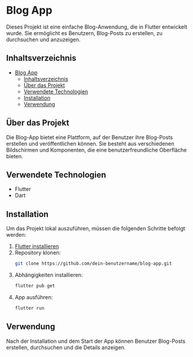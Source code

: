
# Blog App

Dieses Projekt ist eine einfache Blog-Anwendung, die in Flutter entwickelt wurde. Sie ermöglicht es Benutzern, Blog-Posts zu erstellen, zu durchsuchen und anzuzeigen.

## Inhaltsverzeichnis

- [Blog App](#blog-app)
  - [Inhaltsverzeichnis](#inhaltsverzeichnis)
  - [Über das Projekt](#über-das-projekt)
  - [Verwendete Technologien](#verwendete-technologien)
  - [Installation](#installation)
  - [Verwendung](#verwendung)

## Über das Projekt

Die Blog-App bietet eine Plattform, auf der Benutzer ihre Blog-Posts erstellen und veröffentlichen können. Sie besteht aus verschiedenen Bildschirmen und Komponenten, die eine benutzerfreundliche Oberfläche bieten.

## Verwendete Technologien

- Flutter
- Dart

## Installation

Um das Projekt lokal auszuführen, müssen die folgenden Schritte befolgt werden:

1. [Flutter installieren](https://flutter.dev/docs/get-started/install)
2. Repository klonen:
    ```sh
    git clone https://github.com/dein-benutzername/blog-app.git
    ```
3. Abhängigkeiten installieren:
    ```sh
    flutter pub get
    ```
4. App ausführen:
    ```sh
    flutter run
    ```

## Verwendung

Nach der Installation und dem Start der App können Benutzer Blog-Posts erstellen, durchsuchen und die Details anzeigen.


